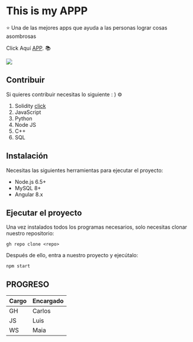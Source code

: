 # This is my APPP

⭐ Una de las mejores apps que ayuda a las personas lograr cosas asombrosas

Click Aquí [APP](https://www.utec.edu.pe/).
📚 

![](https://preview.redd.it/sk9nb6lgccq31.gif?format=png8&s=4314adede1e763a54cb4b435e3d246da0460d3ae)

## Contribuir
Si quieres contribuir necesitas lo siguiente : ) ⚙️ 

1. Solidity [click](https://docs.soliditylang.org/en/v0.8.9/)
2. JavaScript
3. Python
4. Node JS
5. C++
6. SQL

## Instalación

Necesitas las siguientes herramientas para ejecutar el proyecto:

- Node.js 6.5+
- MySQL 8+
- Angular 8.x

## Ejecutar el proyecto

Una vez instalados todos los programas necesarios, solo necesitas clonar nuestro repositorio:
```
gh repo clone <repo>
```
Después de ello, entra a nuestro proyecto y ejecútalo:
```
npm start
```
## PROGRESO

| Cargo | Encargado | 
| --------------- | --------------- |
| GH | Carlos |
| JS | Luis |
| WS | Maia |
